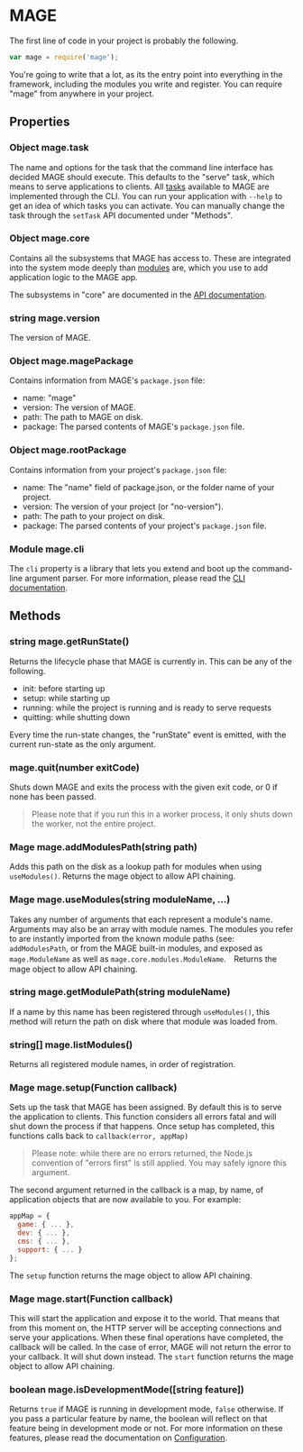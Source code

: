 # MAGE

The first line of code in your project is probably the following.

```javascript
var mage = require('mage');
```

You're going to write that a lot, as its the entry point into everything in the framework, including
the modules you write and register. You can require "mage" from anywhere in your project.

## Properties

### Object mage.task

The name and options for the task that the command line interface has decided MAGE should execute.
This defaults to the "serve" task, which means to serve applications to clients. All
[tasks](../tasks) available to MAGE are implemented through the CLI. You can run your application
with `--help` to get an idea of which tasks you can activate. You can manually change the task
through the `setTask` API documented under "Methods".

### Object mage.core

Contains all the subsystems that MAGE has access to. These are integrated into the system mode
deeply than [modules](../../docs/walkthrough/Modules.md) are, which you use to add application logic
to the MAGE app.

The subsystems in "core" are documented in the [API documentation](../../docs/api/Readme.md).

### string mage.version

The version of MAGE.

### Object mage.magePackage

Contains information from MAGE's `package.json` file:

- name: "mage"
- version: The version of MAGE.
- path: The path to MAGE on disk.
- package: The parsed contents of MAGE's `package.json` file.

### Object mage.rootPackage

Contains information from your project's `package.json` file:

- name: The "name" field of package.json, or the folder name of your project.
- version: The version of your project (or "no-version").
- path: The path to your project on disk.
- package: The parsed contents of your project's `package.json` file.

### Module mage.cli

The `cli` property is a library that lets you extend and boot up the command-line argument parser.
For more information, please read the [CLI documentation](../cli/Readme.md).


## Methods

### string mage.getRunState()

Returns the lifecycle phase that MAGE is currently in. This can be any of the following.

- init: before starting up
- setup: while starting up
- running: while the project is running and is ready to serve requests
- quitting: while shutting down

Every time the run-state changes, the "runState" event is emitted, with the current run-state as the
only argument.

### mage.quit(number exitCode)

Shuts down MAGE and exits the process with the given exit code, or 0 if none has been passed.

> Please note that if you run this in a worker process, it only shuts down the worker, not the
> entire project.

### Mage mage.addModulesPath(string path)

Adds this path on the disk as a lookup path for modules when using `useModules()`.
Returns the mage object to allow API chaining.

### Mage mage.useModules(string moduleName, ...)

Takes any number of arguments that each represent a module's name. Arguments may also be an array
with module names. The modules you refer to are instantly imported from the known module paths (see:
`addModulesPath`, or from the MAGE built-in modules, and exposed as `mage.ModuleName` as well as
`mage.core.modules.ModuleName`.　Returns the mage object to allow API chaining.

### string mage.getModulePath(string moduleName)

If a name by this name has been registered through `useModules()`, this method will return the path
on disk where that module was loaded from.

### string[] mage.listModules()

Returns all registered module names, in order of registration.

### Mage mage.setup(Function callback)

Sets up the task that MAGE has been assigned. By default this is to serve the application to
clients. This function considers all errors fatal and will shut down the process if that happens.
Once setup has completed, this functions calls back to `callback(error, appMap)`

> Please note: while there are no errors returned, the Node.js convention of "errors first" is still
> applied. You may safely ignore this argument.

The second argument returned in the callback is a map, by name, of application objects that
are now available to you. For example:

```javascript
appMap = {
  game: { ... },
  dev: { ... },
  cms: { ... },
  support: { ... }
};
```

The `setup` function returns the mage object to allow API chaining.

### Mage mage.start(Function callback)

This will start the application and expose it to the world. That means that from this moment on,
the HTTP server will be accepting connections and serve your applications. When these final
operations have completed, the callback will be called. In the case of error, MAGE will not return
the error to your callback. It will shut down instead. The `start` function returns the mage object
to allow API chaining.

### boolean mage.isDevelopmentMode([string feature])

Returns `true` if MAGE is running in development mode, `false` otherwise. If you pass a particular
feature by name, the boolean will reflect on that feature being in development mode or not. For more
information on these features, please read the documentation on
[Configuration](../../docs/walkthrough/Configuration.md).

